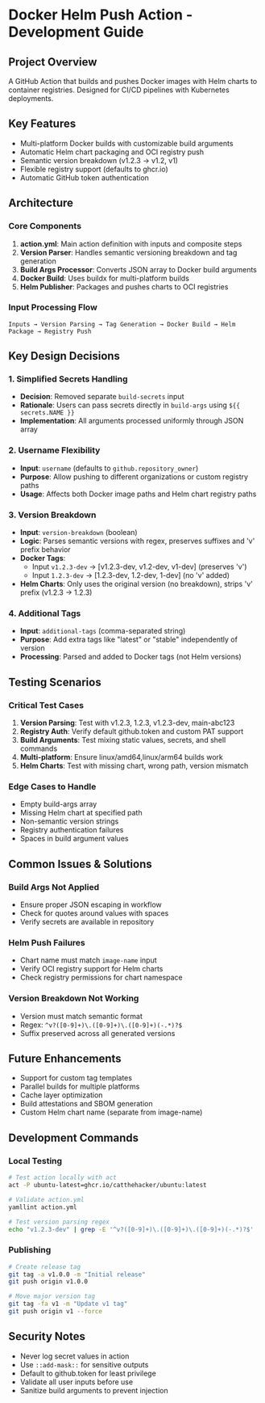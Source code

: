 # Docker Helm Push Action - Development Guide

## Project Overview
A GitHub Action that builds and pushes Docker images with Helm charts to container registries. Designed for CI/CD pipelines with Kubernetes deployments.

## Key Features
- Multi-platform Docker builds with customizable build arguments
- Automatic Helm chart packaging and OCI registry push
- Semantic version breakdown (v1.2.3 → v1.2, v1)
- Flexible registry support (defaults to ghcr.io)
- Automatic GitHub token authentication

## Architecture

### Core Components
1. **action.yml**: Main action definition with inputs and composite steps
2. **Version Parser**: Handles semantic versioning breakdown and tag generation
3. **Build Args Processor**: Converts JSON array to Docker build arguments
4. **Docker Build**: Uses buildx for multi-platform builds
5. **Helm Publisher**: Packages and pushes charts to OCI registries

### Input Processing Flow
```
Inputs → Version Parsing → Tag Generation → Docker Build → Helm Package → Registry Push
```

## Key Design Decisions

### 1. Simplified Secrets Handling
- **Decision**: Removed separate `build-secrets` input
- **Rationale**: Users can pass secrets directly in `build-args` using `${{ secrets.NAME }}`
- **Implementation**: All arguments processed uniformly through JSON array

### 2. Username Flexibility
- **Input**: `username` (defaults to `github.repository_owner`)
- **Purpose**: Allow pushing to different organizations or custom registry paths
- **Usage**: Affects both Docker image paths and Helm chart registry paths

### 3. Version Breakdown
- **Input**: `version-breakdown` (boolean)
- **Logic**: Parses semantic versions with regex, preserves suffixes and 'v' prefix behavior
- **Docker Tags**:
  - Input `v1.2.3-dev` → [v1.2.3-dev, v1.2-dev, v1-dev] (preserves 'v')
  - Input `1.2.3-dev` → [1.2.3-dev, 1.2-dev, 1-dev] (no 'v' added)
- **Helm Charts**: Only uses the original version (no breakdown), strips 'v' prefix (v1.2.3 → 1.2.3)

### 4. Additional Tags
- **Input**: `additional-tags` (comma-separated string)
- **Purpose**: Add extra tags like "latest" or "stable" independently of version
- **Processing**: Parsed and added to Docker tags (not Helm versions)

## Testing Scenarios

### Critical Test Cases
1. **Version Parsing**: Test with v1.2.3, 1.2.3, v1.2.3-dev, main-abc123
2. **Registry Auth**: Verify default github.token and custom PAT support
3. **Build Arguments**: Test mixing static values, secrets, and shell commands
4. **Multi-platform**: Ensure linux/amd64,linux/arm64 builds work
5. **Helm Charts**: Test with missing chart, wrong path, version mismatch

### Edge Cases to Handle
- Empty build-args array
- Missing Helm chart at specified path
- Non-semantic version strings
- Registry authentication failures
- Spaces in build argument values

## Common Issues & Solutions

### Build Args Not Applied
- Ensure proper JSON escaping in workflow
- Check for quotes around values with spaces
- Verify secrets are available in repository

### Helm Push Failures
- Chart name must match `image-name` input
- Verify OCI registry support for Helm charts
- Check registry permissions for chart namespace

### Version Breakdown Not Working
- Version must match semantic format
- Regex: `^v?([0-9]+)\.([0-9]+)\.([0-9]+)(-.*)?$`
- Suffix preserved across all generated versions

## Future Enhancements
- Support for custom tag templates
- Parallel builds for multiple platforms
- Cache layer optimization
- Build attestations and SBOM generation
- Custom Helm chart name (separate from image-name)

## Development Commands

### Local Testing
```bash
# Test action locally with act
act -P ubuntu-latest=ghcr.io/catthehacker/ubuntu:latest

# Validate action.yml
yamllint action.yml

# Test version parsing regex
echo "v1.2.3-dev" | grep -E '^v?([0-9]+)\.([0-9]+)\.([0-9]+)(-.*)?$'
```

### Publishing
```bash
# Create release tag
git tag -a v1.0.0 -m "Initial release"
git push origin v1.0.0

# Move major version tag
git tag -fa v1 -m "Update v1 tag"
git push origin v1 --force
```

## Security Notes
- Never log secret values in action
- Use `::add-mask::` for sensitive outputs
- Default to github.token for least privilege
- Validate all user inputs before use
- Sanitize build arguments to prevent injection